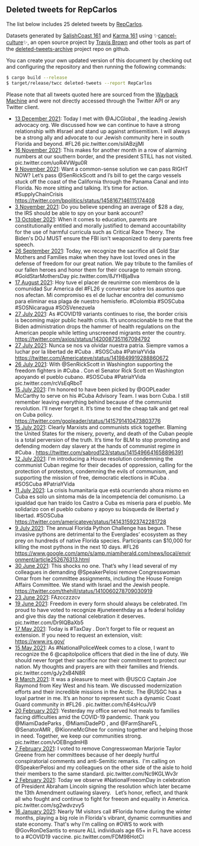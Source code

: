 ## Deleted tweets for RepCarlos

The list below includes 25 deleted tweets by
[RepCarlos](https://twitter.com/RepCarlos).



Datasets generated by [SalishCoast 161](https://twitter.com/SalishCoastA) and [Karma 161](https://twitter.com/KarmaOneSixOne)
using ✨[cancel-culture](https://github.com/travisbrown/cancel-culture)✨, an open source project by [Travis Brown](https://twitter.com/travisbrown) 
and other tools as part of the [deleted-tweets-archive](https://github.com/salcoast/deleted-tweets-archive/) project repo on github.

You can create your own updated version of this document by checking out and configuring the
repository and then running the following commands:

```bash
$ cargo build --release
$ target/release/twcc deleted-tweets --report RepCarlos
```

Please note that all tweets quoted here are sourced from the
[Wayback Machine](https://web.archive.org) and were not directly accessed through the Twitter API or
any Twitter client.

* [13 December 2021](https://web.archive.org/web/20211213215047/https://twitter.com/RepCarlos/status/1470511473155784711): Today I met with  @AJCGlobal , the leading Jewish advocacy org. We discussed how we can continue to have a strong relationship with  #Israel  and stand up against antisemitism. I will always be a strong ally and advocate to our Jewish community here in south Florida and beyond.  #FL26  pic.twitter.com/siIABzjjMl
* [16 November 2021](https://web.archive.org/web/20211116210519/https://twitter.com/RepCarlos/status/1460715611642900488): This makes for another month in a row of alarming numbers at our southern border, and the president STILL has not visited. pic.twitter.com/uoR4VWgu0R
* [ 9 November 2021](https://web.archive.org/web/20211109215338/https://twitter.com/RepCarlos/status/1458191001374363651): Want a common-sense solution we can pass RIGHT NOW? Let’s pass  @SenRickScott  and I’s bill to get the cargo vessels stuck off the coast of the California through the Panama Canal and into Florida.  No more sitting and talking. It’s time for action.  #SupplyChainCrisis  https://twitter.com/bpolitics/status/1458167146115174408
* [ 3 November 2021](https://web.archive.org/web/20211103182825/https://twitter.com/RepCarlos/status/1455965042747314181): Do you believe spending an average of $28 a day, the IRS should be able to spy on your bank account?
* [13 October 2021](https://web.archive.org/web/20211013220038/https://twitter.com/RepCarlos/status/1448408332226736129): When it comes to education, parents are constitutionally entitled and morally justified to demand accountability for the use of harmful curricula such as Critical Race Theory.  The Biden's DOJ MUST ensure the FBI isn't weaponized to deny parents free speech.
* [26 September 2021](https://web.archive.org/web/20210926192845/https://twitter.com/RepCarlos/status/1442209514544001025): Today, we recognize the sacrifice all Gold Star Mothers and Families make when they have lost loved ones in the defense of freedom for our great nation. We pay tribute to the families of our fallen heroes and honor them for their courage to remain strong.       #GoldStarMothersDay  pic.twitter.com/8JYHBjaBva
* [17 August 2021](https://web.archive.org/web/20210817213251/https://twitter.com/RepCarlos/status/1427745230682472449): Hoy tuve el placer de reunirme con miembros de la comunidad Sur America del  #FL26  y conversar sobre los asuntos que nos afectan.  Mi compromiso es el de luchar encontra del comunismo  para eliminar esa plaga de nuestro hemisferio.   #Colombia   #SOSCuba   #SOSNicaragua   #SOSVenezuela
* [27 July 2021](https://web.archive.org/web/20210727201450/https://twitter.com/RepCarlos/status/1420115402122801152): As  #COVID19  variants continues to rise, the border crisis is becoming major public health crisis.  It’s unconscionable to me that the Biden administration drops the hammer of health regulations on the American people while letting unscreened migrants enter the country. https://twitter.com/axios/status/1420087351167094792
* [27 July 2021](https://web.archive.org/web/20210727143938/https://twitter.com/RepCarlos/status/1420027501028466700): Nunca se nos va olvidar nuestra patria. Siempre vamos a luchar por la libertad de  #Cuba .  #SOSCuba   #PatriaYVida  https://twitter.com/Americateve/status/1419849919288860672
* [26 July 2021](https://web.archive.org/web/20210726162725/https://twitter.com/RepCarlos/status/1419695664859070470): With  @SenRickScott  in Washington supporting the freedom fighters in  #Cuba .  Con el Senator Rick Scott en Washington apoyando el pueblo cubano.   #SOSCuba   #PatriaYVida  pic.twitter.com/rcVsEqRboT
* [15 July 2021](https://web.archive.org/web/20210715232956/https://twitter.com/RepCarlos/status/1415815899936968710): I’m honored to have been picked by  @GOPLeader  McCarthy to serve on his  #Cuba  Advisory Team.  I was born Cuba. I still remember leaving everything behind because of the communist revolution. I’ll never forget it.   It’s time to end the cheap talk and get real on Cuba policy. https://twitter.com/gopleader/status/1415791410473803776
* [15 July 2021](https://web.archive.org/web/20210715154642/https://twitter.com/RepCarlos/status/1415699160809017352): Clearly Marxists and communists stick together.   Blaming the United States for the misery, poverty, and death of the Cuban people is a total perversion of the truth.  It’s time for BLM to stop promoting and defending modern day slavery at the hands of communist regime in  #Cuba . https://twitter.com/sabrod123/status/1415496641658896391
* [12 July 2021](https://web.archive.org/web/20210712144433/https://twitter.com/RepCarlos/status/1414596509623099395): I'm introducing a House resolution condemning the communist Cuban regime for their decades of oppression, calling for the protection of protestors, condemning the evils of communism, and supporting the mission of free, democratic elections in  #Cuba .   #SOSCuba   #PatriaYVida
* [11 July 2021](https://web.archive.org/web/20210711202800/https://twitter.com/RepCarlos/status/1414320508015874056): La crisis humanitaria que está ocurriendo ahora mismo en Cuba es solo un síntoma más de la incompetencia del comunismo. La igualdad que han traído los Castro a Cuba es miseria para el pueblo.  Me solidarizo con el pueblo cubano y apoyo su búsqueda de libertad y libertad.  #SOSCuba  https://twitter.com/americateve/status/1414315923742281728
* [ 9 July 2021](https://web.archive.org/web/20210709234957/https://twitter.com/RepCarlos/status/1413646605249613827): The annual Florida Python Challenge has begun. These invasive pythons are detrimental to the Everglades’ ecosystem as they prey on hundreds of native Florida species.  Participants can $10,000 for killing the most pythons in the next 10 days.  #FL26  https://www.google.com/amp/s/amp.miamiherald.com/news/local/environment/article252676313.html
* [30 June 2021](https://web.archive.org/web/20210630023142/https://twitter.com/RepCarlos/status/1410063403998142471): This shocks no one.   That’s why I lead several of my colleagues in demanding  @SpeakerPelosi  remove Congresswoman Omar from her committee assignments, including the House Foreign Affairs Committee.  We stand with Israel and the Jewish people. https://twitter.com/thehill/status/1410060278709030919
* [23 June 2021](https://web.archive.org/web/20210623190112/https://twitter.com/RepCarlos/status/1407775742793035776): FAzcczzzcv
* [19 June 2021](https://web.archive.org/web/20210619161134/https://twitter.com/RepCarlos/status/1406283429419925513): Freedom in every form should always be celebrated. I’m proud to have voted to recognize  #juneteenthday  as a federal holiday and give this day the national celebration it deserves. pic.twitter.com/Dr9IQBaXb5
* [17 May 2021](https://web.archive.org/web/20210517190049/https://twitter.com/RepCarlos/status/1394349648693837831): Today is  #TaxDay . Don't forget to file or request an extension. If you need to request an extension, visit: https://www.irs.gov/
* [15 May 2021](https://web.archive.org/web/20210515133117/https://twitter.com/RepCarlos/status/1393557206302433281): As  #NationalPoliceWeek  comes to a close, I want to recognize the 6  @capitolpolice  officers that died in the line of duty. We should never forget their sacrifice nor their commitment to protect our nation. My thoughts and prayers are with their families and friends. pic.twitter.com/gJy2xB4N8R
* [ 9 March 2021](https://web.archive.org/web/20210309221415/https://twitter.com/RepCarlos/status/1369411170201911296): It was a pleasure to meet with  @USCG  Captain Joe Raymond from Key West and his team. We discussed modernization efforts and their incredible missions in the Arctic.  The  @USGC  has a loyal partner in me. It’s an honor to represent such a dynamic Coast Guard community in  #FL26 . pic.twitter.com/hE4sHcuJV9
* [20 February 2021](https://web.archive.org/web/20210220204025/https://twitter.com/RepCarlos/status/1363226935262932995): Yesterday my office served hot meals to families facing difficulties amid the COVID-19 pandemic.    Thank you  @MiamiDadeParks ,  @MiamiDadePD , and  @FarmShareFL ,  @SenatorAMR ,  @KionneMcGhee  for coming together and helping those in need. Together, we keep our communities strong. pic.twitter.com/vOEBngdmHB
* [ 7 February 2021](https://web.archive.org/web/20210207221843/https://twitter.com/RepCarlos/status/1358540686530904067): I voted to remove Congresswoman Marjorie Taylor Greene from her committees because of her deeply hurtful conspiratorial comments and anti-Semitic remarks.   I'm calling on  @SpeakerPelosi  and my colleagues on the other side of the aisle to hold their members to the same standard. pic.twitter.com/Nc9KGLWv3r
* [ 2 February 2021](https://web.archive.org/web/20210202015533/https://twitter.com/RepCarlos/status/1356420913625972738): Today we observe  #NationalFreeomDay  in celebration of President Abraham Lincoln signing the resolution which later became the 13th Amendment outlawing slavery.   Let’s honor, reflect, and thank all who fought and continue to fight for freeom and equality in America. pic.twitter.com/sg2wdvzvy5
* [16 January 2021](https://web.archive.org/web/20210116144104/https://twitter.com/RepCarlos/status/1350452677243768842): Nearly 1M visitors call  #Florida  home during the winter months, playing a big role in Florida's vibrant, dynamic communities and state economy.  That's why I'm calling on  #OWS  to work with  @GovRonDeSantis  to ensure ALL individuals age 65+ in FL have access to a  #COVID19  vaccine. pic.twitter.com/FDM98HotCl
